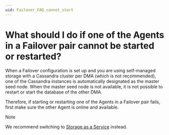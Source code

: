 ```yaml
---
uid: Failover_FAQ_cannot_start
---
```


# What should I do if one of the Agents in a Failover pair cannot be started or restarted?

When a Failover configuration is set up and you are using self-managed storage with a Cassandra cluster per DMA (which is not recommended), one of the Cassandra instances is automatically designated as the master seed node. When the master seed node is not available, it is not possible to restart or start the database of the other DMA.

Therefore, if starting or restarting one of the Agents in a Failover pair fails, first make sure the other Agent is online and available.

> [!NOTE]
> We recommend switching to [Storage as a Service](xref:STaaS) instead.
